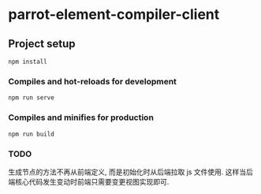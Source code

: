 # parrot-element-compiler-client

## Project setup

```
npm install
```

### Compiles and hot-reloads for development

```
npm run serve
```

### Compiles and minifies for production

```
npm run build
```

### TODO

生成节点的方法不再从前端定义, 而是初始化时从后端拉取 js 文件使用. 这样当后端核心代码发生变动时前端只需要变更视图实现即可.
